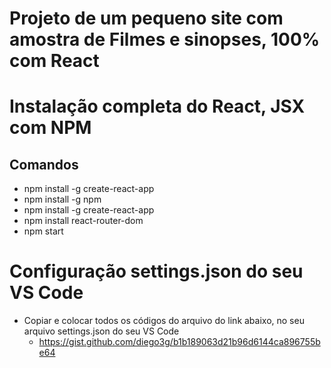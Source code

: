 # Projeto de um pequeno site com amostra de Filmes e sinopses, 100% com React

# Instalação completa do React, JSX com NPM

## Comandos

- npm install -g create-react-app
- npm install -g npm
- npm install -g create-react-app
- npm install react-router-dom
- npm start

# Configuração settings.json do seu VS Code

- Copiar e colocar todos os códigos do arquivo do link abaixo, no seu arquivo settings.json do seu VS Code
  - https://gist.github.com/diego3g/b1b189063d21b96d6144ca896755be64
